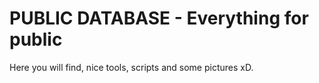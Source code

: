 # PUBLIC DATABASE - Everything for public
Here you will find, nice tools, scripts and some pictures xD. 
